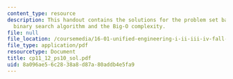 ```yaml
---
content_type: resource
description: This handout contains the solutions for the problem set based on a recursive
  binary search algorithm and the Big-O complexity.
file: null
file_location: /coursemedia/16-01-unified-engineering-i-ii-iii-iv-fall-2005-spring-2006/8a096ae56c2838a8d87a80addb4e5fa9_cp11_12_ps10_sol.pdf
file_type: application/pdf
resourcetype: Document
title: cp11_12_ps10_sol.pdf
uid: 8a096ae5-6c28-38a8-d87a-80addb4e5fa9
---
```

